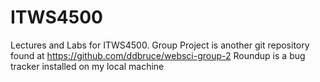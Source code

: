 # ITWS4500
Lectures and Labs for ITWS4500. Group Project is another git repository found at https://github.com/ddbruce/websci-group-2
Roundup is a bug tracker installed on my local machine